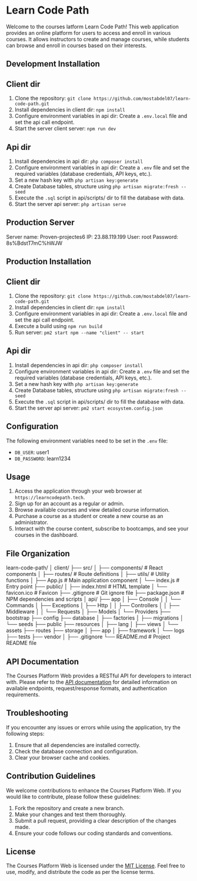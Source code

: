 # Learn Code Path

Welcome to the courses latform Learn Code Path! This web application provides an online platform for users to access and enroll in various courses. It allows instructors to create and manage courses, while students can browse and enroll in courses based on their interests.

## Development Installation

## Client dir

1. Clone the repository: `git clone https://github.com/mostabdel07/learn-code-path.git`
2. Install dependencies in client dir: `npm install`
3. Configure environment variables in api dir: Create a `.env.local` file and set the api call endpoint.
4. Start the server client server: `npm run dev`

## Api dir

1. Install dependencies in api dir: `php composer install`
2. Configure environment variables in api dir: Create a `.env` file and set the required variables (database credentials, API keys, etc.).
3. Set a new hash key with `php artisan key:generate`
4. Create Database tables, structure using `php artisan migrate:fresh --seed`
5. Execute the `.sql` script in api/scripts/ dir to fill the database with data.
6. Start the server api server: `php artisan serve`

## Production Server

Server name: Proven-projectes6
IP: 23.88.119.199
User: root
Password: 8s%BdstT7mC%hWJW

## Production Installation

## Client dir

1. Clone the repository: `git clone https://github.com/mostabdel07/learn-code-path.git`
2. Install dependencies in client dir: `npm install`
3. Configure environment variables in api dir: Create a `.env.local` file and set the api call endpoint.
4. Execute a build using `npm run build`
5. Run server: `pm2 start npm --name "client" -- start`

## Api dir

1. Install dependencies in api dir: `php composer install`
2. Configure environment variables in api dir: Create a `.env` file and set the required variables (database credentials, API keys, etc.).
3. Set a new hash key with `php artisan key:generate`
4. Create Database tables, structure using `php artisan migrate:fresh --seed`
5. Execute the `.sql` script in api/scripts/ dir to fill the database with data.
6. Start the server api server: `pm2 start ecosystem.config.json`

## Configuration

The following environment variables need to be set in the `.env` file:

- `DB_USER`: user1
- `DB_PASSWORD`: learn1234

## Usage

1. Access the application through your web browser at `https://learncodepath.tech`.
2. Sign up for an account as a regular or admin.
3. Browse available courses and view detailed course information.
4. Purchase a course as a student or create a new course as an administrator.
5. Interact with the course content, subscribe to bootcamps, and see your courses in the dashboard.

## File Organization

learn-code-path/
│
client/
├── src/
│ ├── components/ # React components
│ ├── routes/ # Route definitions
│ ├── utils/ # Utility functions
│ ├── App.js # Main application component
│ └── index.js # Entry point
├── public/
│ ├── index.html # HTML template
│ └── favicon.ico # Favicon
├── .gitignore # Git ignore file
├── package.json # NPM dependencies and scripts
│
api/
├── app
│ ├── Console
│ │ └── Commands
│ ├── Exceptions
│ ├── Http
│ │ ├── Controllers
│ │ ├── Middleware
│ │ └── Requests
│ ├── Models
│ └── Providers
├── bootstrap
├── config
├── database
│ ├── factories
│ ├── migrations
│ └── seeds
├── public
├── resources
│ ├── lang
│ ├── views
│ └── assets
├── routes
├── storage
│ ├── app
│ ├── framework
│ └── logs
├── tests
├── vendor
│
├── .gitignore
└── README.md # Project README file

## API Documentation

The Courses Platform Web provides a RESTful API for developers to interact with. Please refer to the [API documentation](api-docs.md) for detailed information on available endpoints, request/response formats, and authentication requirements.

## Troubleshooting

If you encounter any issues or errors while using the application, try the following steps:

1. Ensure that all dependencies are installed correctly.
2. Check the database connection and configuration.
3. Clear your browser cache and cookies.

## Contribution Guidelines

We welcome contributions to enhance the Courses Platform Web. If you would like to contribute, please follow these guidelines:

1. Fork the repository and create a new branch.
2. Make your changes and test them thoroughly.
3. Submit a pull request, providing a clear description of the changes made.
4. Ensure your code follows our coding standards and conventions.

## License

The Courses Platform Web is licensed under the [MIT License](LICENSE). Feel free to use, modify, and distribute the code as per the license terms.
